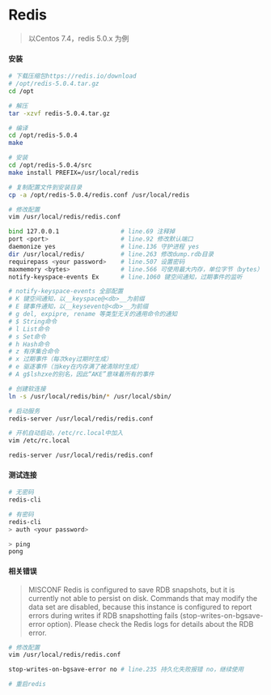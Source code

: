 # Redis

> 以Centos 7.4，redis 5.0.x 为例  

#### 安装

```bash
# 下载压缩包https://redis.io/download
# /opt/redis-5.0.4.tar.gz
cd /opt

# 解压
tar -xzvf redis-5.0.4.tar.gz

# 编译
cd /opt/redis-5.0.4
make

# 安装
cd /opt/redis-5.0.4/src
make install PREFIX=/usr/local/redis

# 复制配置文件到安装目录
cp -a /opt/redis-5.0.4/redis.conf /usr/local/redis

# 修改配置
vim /usr/local/redis/redis.conf

bind 127.0.0.1                 # line.69 注释掉
port <port>                    # line.92 修改默认端口
daemonize yes                  # line.136 守护进程 yes
dir /usr/local/redis/          # line.263 修改dump.rdb目录
requirepass <your password>    # line.507 设置密码
maxmemory <bytes>              # line.566 可使用最大内存，单位字节（bytes）
notify-keyspace-events Ex      # line.1060 键空间通知，过期事件的监听

# notify-keyspace-events 全部配置
# K 键空间通知，以__keyspace@<db>__为前缀
# E 键事件通知，以__keysevent@<db>__为前缀
# g del, expipre, rename 等类型无关的通用命令的通知
# $ String命令
# l List命令
# s Set命令
# h Hash命令
# z 有序集合命令
# x 过期事件（每次key过期时生成）
# e 驱逐事件（当key在内存满了被清除时生成）
# A g$lshzxe的别名，因此“AKE”意味着所有的事件

# 创建软连接
ln -s /usr/local/redis/bin/* /usr/local/sbin/

# 启动服务
redis-server /usr/local/redis/redis.conf

# 开机自动启动，/etc/rc.local中加入
vim /etc/rc.local

redis-server /usr/local/redis/redis.conf
```

#### 测试连接

```bash
# 无密码
redis-cli

# 有密码
redis-cli
> auth <your password>

> ping
pong
```

#### 相关错误

> MISCONF Redis is configured to save RDB snapshots, but it is currently not able to persist on disk. Commands that may modify the data set are disabled, because this instance is configured to report errors during writes if RDB snapshotting fails &#40;stop-writes-on-bgsave-error option&#41;. Please check the Redis logs for details about the RDB error.  

```bash
# 修改配置
vim /usr/local/redis/redis.conf

stop-writes-on-bgsave-error no # line.235 持久化失败报错 no，继续使用

# 重启redis
```